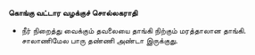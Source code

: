 **கொங்கு வட்டார வழக்குச் சொல்லகராதி**
- நீர் நிறைத்து வைக்கும் தவலையை தாங்கி நிற்கும் மரத்தாலான தாங்கி. சாலாணிமேல பாரு தண்ணி அண்டா இருக்குது.


